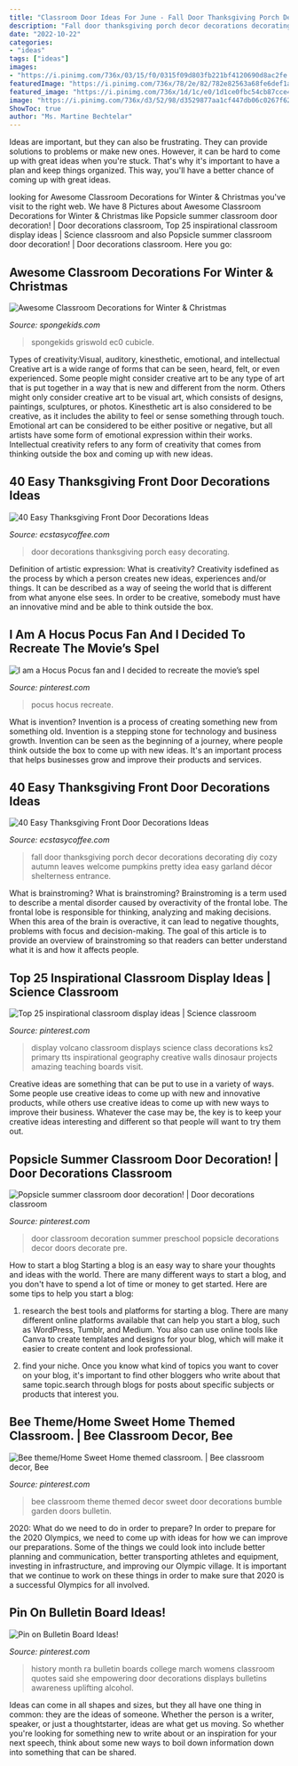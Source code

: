 ```yaml
---
title: "Classroom Door Ideas For June - Fall Door Thanksgiving Porch Decor Decorations Decorating Diy Cozy Autumn Leaves Welcome Pumpkins Pretty Idea Easy Garland Décor Shelterness Entrance"
description: "Fall door thanksgiving porch decor decorations decorating diy cozy autumn leaves welcome pumpkins pretty idea easy garland décor shelterness entrance"
date: "2022-10-22"
categories:
- "ideas"
tags: ["ideas"]
images:
- "https://i.pinimg.com/736x/03/15/f0/0315f09d803fb221bf4120690d8ac2fe.jpg"
featuredImage: "https://i.pinimg.com/736x/78/2e/82/782e82563a68fe6def1a6145c5201b07.jpg"
featured_image: "https://i.pinimg.com/736x/1d/1c/e0/1d1ce0fbc54cb87cce4ac3e1631e17d4.jpg"
image: "https://i.pinimg.com/736x/d3/52/98/d3529877aa1cf447db06c0267f62044c--ra-bulletin-boards-womens-history-month-bulletin-board.jpg"
ShowToc: true
author: "Ms. Martine Bechtelar"
---
```



Ideas are important, but they can also be frustrating. They can provide solutions to problems or make new ones. However, it can be hard to come up with great ideas when you're stuck. That's why it's important to have a plan and keep things organized. This way, you'll have a better chance of coming up with great ideas.

	

		
looking for Awesome Classroom Decorations for Winter &amp; Christmas you've visit to the right web. We have 8 Pictures about Awesome Classroom Decorations for Winter &amp; Christmas like Popsicle summer classroom door decoration! | Door decorations classroom, Top 25 inspirational classroom display ideas | Science classroom and also Popsicle summer classroom door decoration! | Door decorations classroom. Here you go:
		
    
## Awesome Classroom Decorations For Winter &amp; Christmas

<img loading=lazy src="https://spongekids.com/wp-content/uploads/2016/11/christmas-bulletin-board/13-christmas-bulletin-board-ideas.jpg" onerror="this.onerror=null;this.src='https://tse3.mm.bing.net/th?id=OIP.OpdLSa9RhcKpaUqbiRDoSgHaLH&amp;pid=15.1';" alt="Awesome Classroom Decorations for Winter &amp; Christmas">

_Source: spongekids.com_

>spongekids griswold ec0 cubicle. 

	

Types of creativity:Visual, auditory, kinesthetic, emotional, and intellectual
Creative art is a wide range of forms that can be seen, heard, felt, or even experienced. Some people might consider creative art to be any type of art that is put together in a way that is new and different from the norm. Others might only consider creative art to be visual art, which consists of designs, paintings, sculptures, or photos. Kinesthetic art is also considered to be creative, as it includes the ability to feel or sense something through touch. Emotional art can be considered to be either positive or negative, but all artists have some form of emotional expression within their works. Intellectual creativity refers to any form of creativity that comes from thinking outside the box and coming up with new ideas.

    
## 40 Easy Thanksgiving Front Door Decorations Ideas

<img loading=lazy src="https://i1.wp.com/www.ecstasycoffee.com/wp-content/uploads/2016/10/thaksgiving-front-porch-decorating-ideas.jpg" onerror="this.onerror=null;this.src='https://tse1.mm.bing.net/th?id=OIP.8nMDK58lurrGd_smOADM7AHaJ3&amp;pid=15.1';" alt="40 Easy Thanksgiving Front Door Decorations Ideas">

_Source: ecstasycoffee.com_

>door decorations thanksgiving porch easy decorating. 

	

Definition of artistic expression: What is creativity?
Creativity isdefined as the process by which a person creates new ideas, experiences and/or things. It can be described as a way of seeing the world that is different from what anyone else sees. In order to be creative, somebody must have an innovative mind and be able to think outside the box.

    
## I Am A Hocus Pocus Fan And I Decided To Recreate The Movie’s Spel

<img loading=lazy src="https://i.pinimg.com/736x/78/2e/82/782e82563a68fe6def1a6145c5201b07.jpg" onerror="this.onerror=null;this.src='https://tse1.mm.bing.net/th?id=OIP.nz5JrqTX9hokyvG284WYSwHaQB&amp;pid=15.1';" alt="I am a Hocus Pocus fan and I decided to recreate the movie’s spel">

_Source: pinterest.com_

>pocus hocus recreate. 

	

What is invention?
Invention is a process of creating something new from something old. Invention is a stepping stone for technology and business growth. Invention can be seen as the beginning of a journey, where people think outside the box to come up with new ideas. It's an important process that helps businesses grow and improve their products and services.

    
## 40 Easy Thanksgiving Front Door Decorations Ideas

<img loading=lazy src="https://i1.wp.com/www.ecstasycoffee.com/wp-content/uploads/2016/10/Thanksgiving-Front-Door-Decorations-5.jpg" onerror="this.onerror=null;this.src='https://tse3.mm.bing.net/th?id=OIP.0HgmT5lZf89iudeMvbTbLAAAAA&amp;pid=15.1';" alt="40 Easy Thanksgiving Front Door Decorations Ideas">

_Source: ecstasycoffee.com_

>fall door thanksgiving porch decor decorations decorating diy cozy autumn leaves welcome pumpkins pretty idea easy garland décor shelterness entrance. 

	

What is brainstroming?
What is brainstroming? Brainstroming is a term used to describe a mental disorder caused by overactivity of the frontal lobe. The frontal lobe is responsible for thinking, analyzing and making decisions. When this area of the brain is overactive, it can lead to negative thoughts, problems with focus and decision-making. The goal of this article is to provide an overview of brainstroming so that readers can better understand what it is and how it affects people.

    
## Top 25 Inspirational Classroom Display Ideas | Science Classroom

<img loading=lazy src="https://i.pinimg.com/736x/1d/1c/e0/1d1ce0fbc54cb87cce4ac3e1631e17d4.jpg" onerror="this.onerror=null;this.src='https://tse3.mm.bing.net/th?id=OIP.j0JVHofBXBykDp_n_lMXAwHaJ4&amp;pid=15.1';" alt="Top 25 inspirational classroom display ideas | Science classroom">

_Source: pinterest.com_

>display volcano classroom displays science class decorations ks2 primary tts inspirational geography creative walls dinosaur projects amazing teaching boards visit. 

	

Creative ideas are something that can be put to use in a variety of ways. Some people use creative ideas to come up with new and innovative products, while others use creative ideas to come up with new ways to improve their business. Whatever the case may be, the key is to keep your creative ideas interesting and different so that people will want to try them out.

    
## Popsicle Summer Classroom Door Decoration! | Door Decorations Classroom

<img loading=lazy src="https://i.pinimg.com/736x/28/ed/e6/28ede6ce361c7db24edc9ebe4378acc0.jpg" onerror="this.onerror=null;this.src='https://tse3.mm.bing.net/th?id=OIP.ZHgoVtpRD_ga00y5uMXrGwHaJ3&amp;pid=15.1';" alt="Popsicle summer classroom door decoration! | Door decorations classroom">

_Source: pinterest.com_

>door classroom decoration summer preschool popsicle decorations decor doors decorate pre. 

	

How to start a blog
Starting a blog is an easy way to share your thoughts and ideas with the world. There are many different ways to start a blog, and you don't have to spend a lot of time or money to get started. Here are some tips to help you start a blog: 
1. research the best tools and platforms for starting a blog. There are many different online platforms available that can help you start a blog, such as WordPress, Tumblr, and Medium. You also can use online tools like Canva to create templates and designs for your blog, which will make it easier to create content and look professional. 

2. find your niche. Once you know what kind of topics you want to cover on your blog, it's important to find other bloggers who write about that same topic.search through blogs for posts about specific subjects or products that interest you.

    
## Bee Theme/Home Sweet Home Themed Classroom. | Bee Classroom Decor, Bee

<img loading=lazy src="https://i.pinimg.com/736x/03/15/f0/0315f09d803fb221bf4120690d8ac2fe.jpg" onerror="this.onerror=null;this.src='https://tse4.mm.bing.net/th?id=OIP.ZLFrlFLvNE4odCpNfdsYfgHaJ3&amp;pid=15.1';" alt="Bee theme/Home Sweet Home themed classroom. | Bee classroom decor, Bee">

_Source: pinterest.com_

>bee classroom theme themed decor sweet door decorations bumble garden doors bulletin. 

	

2020: What do we need to do in order to prepare?
In order to prepare for the 2020 Olympics, we need to come up with ideas for how we can improve our preparations. Some of the things we could look into include better planning and communication, better transporting athletes and equipment, investing in infrastructure, and improving our Olympic village. It is important that we continue to work on these things in order to make sure that 2020 is a successful Olympics for all involved.

    
## Pin On Bulletin Board Ideas!

<img loading=lazy src="https://i.pinimg.com/736x/d3/52/98/d3529877aa1cf447db06c0267f62044c--ra-bulletin-boards-womens-history-month-bulletin-board.jpg" onerror="this.onerror=null;this.src='https://tse2.mm.bing.net/th?id=OIP.-Cx0SlK1ztSzu8m4zZ4K6QHaNJ&amp;pid=15.1';" alt="Pin on Bulletin Board Ideas!">

_Source: pinterest.com_

>history month ra bulletin boards college march womens classroom quotes said she empowering door decorations displays bulletins awareness uplifting alcohol. 

	

Ideas can come in all shapes and sizes, but they all have one thing in common: they are the ideas of someone. Whether the person is a writer, speaker, or just a thoughtstarter, ideas are what get us moving. So whether you're looking for something new to write about or an inspiration for your next speech, think about some new ways to boil down information down into something that can be shared.

